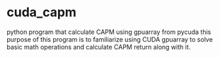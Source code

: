 # cuda_capm

python program that calculate CAPM using gpuarray from pycuda
this purpose of this program is to familiarize using CUDA gpuarray to solve basic math operations and calculate CAPM return along with it.
